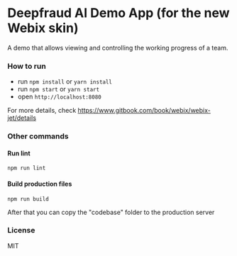 Deepfraud AI Demo App (for the new Webix skin)
===================

A demo that allows viewing and controlling the working progress of a team.

### How to run

- run ```npm install``` or ```yarn install```
- run ```npm start``` or ```yarn start```
- open ```http://localhost:8080```

For more details, check https://www.gitbook.com/book/webix/webix-jet/details

### Other commands

#### Run lint

```
npm run lint
```

#### Build production files

```
npm run build
```

After that you can copy the "codebase" folder to the production server


### License

MIT
